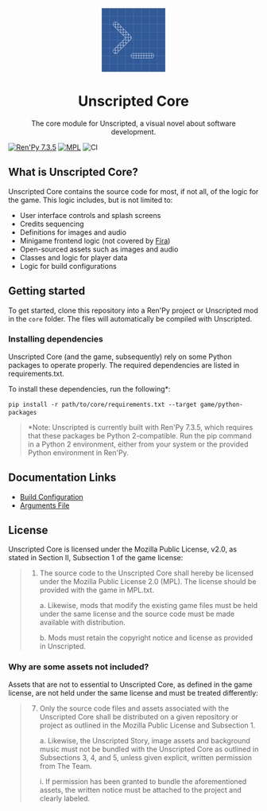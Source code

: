 <div align="center">
   <img src="core.png" width="128px" alt="Unscripted Core logo"/>
   <h1>Unscripted Core</h1>
   <p>The core module for Unscripted, a visual novel about software development.</p>
</div>

[![Ren'Py 7.3.5][renpy]](https://renpy.org)
[![MPL](https://img.shields.io/github/license/UnscriptedVN/core)](LICENSE.txt)
![CI](https://github.com/UnscriptedVN/core/workflows/CI/badge.svg?event=push)

## What is Unscripted Core?

Unscripted Core contains the source code for most, if not all, of the logic for the game. This logic includes, but is not limited to:

- User interface controls and splash screens
- Credits sequencing
- Definitions for images and audio
- Minigame frontend logic (not covered by [Fira](https://github.com/UnscriptedVN/fira))
- Open-sourced assets such as images and audio
- Classes and logic for player data
- Logic for build configurations

## Getting started

To get started, clone this repository into a Ren'Py project or Unscripted mod in the `core` folder. The files will automatically be compiled with Unscripted.

### Installing dependencies

Unscripted Core (and the game, subsequently) rely on some Python packages to operate properly. The required dependencies are listed in requirements.txt.

To install these dependencies, run the following\*:

```
pip install -r path/to/core/requirements.txt --target game/python-packages
```

> \*Note: Unscripted is currently built with Ren'Py 7.3.5, which requires that these packages be Python 2-compatible. Run the pip command in a Python 2 environment, either from your system or the provided Python environment in Ren'Py.

## Documentation Links

- [Build Configuration](docs/build.md)
- [Arguments File](docs/arguments.md)

## License

Unscripted Core is licensed under the Mozilla Public License, v2.0, as stated in Section II, Subsection 1 of the game license:

> 1. The source code to the Unscripted Core shall hereby be licensed under the Mozilla Public License 2.0 (MPL). The license should be provided with the game in MPL.txt.
>
>    a. Likewise, mods that modify the existing game files must be held under the same license and the source code must be made available with distribution.
>
>    b. Mods must retain the copyright notice and license as provided in Unscripted.

### Why are some assets not included?

Assets that are not to essential to Unscripted Core, as defined in the game license, are not held under the same license and must be treated differently:

> 7. Only the source code files and assets associated with the Unscripted Core shall be distributed
>    on a given repository or project as outlined in the Mozilla Public License and Subsection 1.
>
>    a. Likewise, the Unscripted Story, image assets and background music must not be bundled
>    with the Unscripted Core as outlined in Subsections 3, 4, and 5, unless given explicit,
>    written permission from The Team.
>
>    i. If permission has been granted to bundle the aforementioned assets, the written
>    notice must be attached to the project and clearly labeled.

<!--Images-->

[renpy]: https://img.shields.io/badge/renpy-7.3.5-orange.svg
[license]: https://img.shields.io/badge/license-MPLv2-green.svg?logo=mozilla
